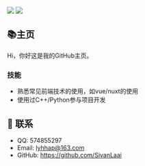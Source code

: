 ![](https://github-readme-stats.vercel.app/api?username=SivanLaai&count_private=true&show_icons=true&icon_color=0366d6&text_color=24292e&bg_color=ffffff&hide_title=true)
![](https://github-readme-stats.vercel.app/api/top-langs/?username=SivanLaai&layout=compact)

## 📚主页
Hi，你好这是我的GitHub主页。

### 技能
* 熟悉常见前端技术的使用，如vue/nuxt的使用
* 使用过C++/Python参与项目开发

## :email: 联系

- QQ: <a :href="tencent://message/?uin=574855297&Site=&Menu=yes" class='qq'>574855297</a>
- Email:  <a href="mailto:lyhhap@163.com">lyhhap@163.com</a>
- GitHub: <https://github.com/SivanLaai>
